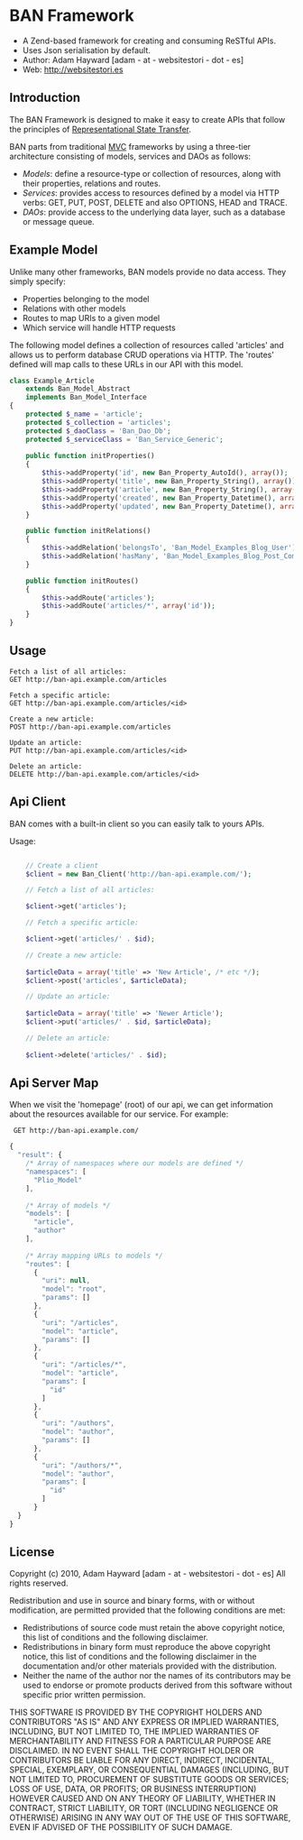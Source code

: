 BAN Framework
=============

* A Zend-based framework for creating and consuming ReSTful APIs.
* Uses Json serialisation by default.
* Author: Adam Hayward [adam - at - websitestori - dot - es]
* Web: http://websitestori.es

Introduction
------------

The BAN Framework is designed to make it easy to create APIs that follow the
principles of [Representational State Transfer](http://en.wikipedia.org/wiki/Representational_State_Transfer).

BAN parts from traditional [MVC](http://en.wikipedia.org/wiki/Architectural_pattern_%28computer_science%29)
frameworks by using a three-tier architecture consisting of models, services and DAOs as follows:

* *Models*: define a resource-type or collection of resources, along with their properties, relations and routes.
* *Services*: provides access to resources defined by a model via HTTP verbs: GET, PUT, POST, DELETE and also OPTIONS, HEAD and TRACE.
* *DAOs*: provide access to the underlying data layer, such as a database or message queue.

Example Model
-------------

Unlike many other frameworks, BAN models provide no data access. They simply 
specify:

* Properties belonging to the model
* Relations with other models
* Routes to map URIs to a given model
* Which service will handle HTTP requests

The following model defines a collection of resources called 'articles' and 
allows us to perform database CRUD operations via HTTP. The 'routes' defined 
will map calls to these URLs in our API with this model.

```php
class Example_Article
    extends Ban_Model_Abstract
    implements Ban_Model_Interface
{
    protected $_name = 'article';
    protected $_collection = 'articles';
    protected $_daoClass = 'Ban_Dao_Db';
    protected $_serviceClass = 'Ban_Service_Generic';
    
    public function initProperties()
    {
        $this->addProperty('id', new Ban_Property_AutoId(), array());
        $this->addProperty('title', new Ban_Property_String(), array());
        $this->addProperty('article', new Ban_Property_String(), array());
        $this->addProperty('created', new Ban_Property_Datetime(), array());
        $this->addProperty('updated', new Ban_Property_Datetime(), array());
    }

    public function initRelations()
    {
        $this->addRelation('belongsTo', 'Ban_Model_Examples_Blog_User');
		$this->addRelation('hasMany', 'Ban_Model_Examples_Blog_Post_Comment');
    }

    public function initRoutes()
    {
        $this->addRoute('articles');
        $this->addRoute('articles/*', array('id'));
    }
}
```

Usage
-----

    Fetch a list of all articles:
    GET http://ban-api.example.com/articles

    Fetch a specific article:
    GET http://ban-api.example.com/articles/<id>

    Create a new article:
    POST http://ban-api.example.com/articles

    Update an article:
    PUT http://ban-api.example.com/articles/<id>

    Delete an article:
    DELETE http://ban-api.example.com/articles/<id>

Api Client
----------

BAN comes with a built-in client so you can easily talk to yours APIs.

Usage:

```php

    // Create a client
    $client = new Ban_Client('http://ban-api.example.com/');

    // Fetch a list of all articles:

    $client->get('articles');

    // Fetch a specific article:

    $client->get('articles/' . $id);

    // Create a new article:
    
    $articleData = array('title' => 'New Article', /* etc */);
    $client->post('articles', $articleData);

    // Update an article:
        
    $articleData = array('title' => 'Newer Article');
    $client->put('articles/' . $id, $articleData);

    // Delete an article:
        
    $client->delete('articles/' . $id);

```

Api Server Map
--------------

When we visit the 'homepage' (root) of our api, we can get information about
the resources available for our service. For example:

     GET http://ban-api.example.com/

```js
{
  "result": {
    /* Array of namespaces where our models are defined */
    "namespaces": [
      "Plio_Model"
    ],
    
    /* Array of models */
    "models": [
      "article",
      "author"
    ],
    
    /* Array mapping URLs to models */
    "routes": [
      {
        "uri": null,
        "model": "root",
        "params": []
      },
      {
        "uri": "/articles",
        "model": "article",
        "params": []
      },
      {
        "uri": "/articles/*",
        "model": "article",
        "params": [
          "id"
        ]
      },
      {
        "uri": "/authors",
        "model": "author",
        "params": []
      },
      {
        "uri": "/authors/*",
        "model": "author",
        "params": [
          "id"
        ]
      }
  }
}
```

License
-------

Copyright (c) 2010, Adam Hayward [adam - at - websitestori - dot - es]
All rights reserved.

Redistribution and use in source and binary forms, with or 
without modification, are permitted provided that the following 
conditions are met:

* Redistributions of source code must retain the above copyright 
  notice, this list of conditions and the following disclaimer.
* Redistributions in binary form must reproduce the above copyright 
  notice, this list of conditions and the following disclaimer in the 
  documentation and/or other materials provided with the distribution.
* Neither the name of the author nor the names of its contributors 
  may be used to endorse or promote products derived from this 
  software without specific prior written permission.

THIS SOFTWARE IS PROVIDED BY THE COPYRIGHT HOLDERS AND CONTRIBUTORS "AS 
IS" AND ANY EXPRESS OR IMPLIED WARRANTIES, INCLUDING, BUT NOT LIMITED 
TO, THE IMPLIED WARRANTIES OF MERCHANTABILITY AND FITNESS FOR A 
PARTICULAR PURPOSE ARE DISCLAIMED. IN NO EVENT SHALL THE COPYRIGHT 
HOLDER OR CONTRIBUTORS BE LIABLE FOR ANY DIRECT, INDIRECT, INCIDENTAL, 
SPECIAL, EXEMPLARY, OR CONSEQUENTIAL DAMAGES (INCLUDING, BUT NOT 
LIMITED TO, PROCUREMENT OF SUBSTITUTE GOODS OR SERVICES; LOSS OF USE, 
DATA, OR PROFITS; OR BUSINESS INTERRUPTION) HOWEVER CAUSED AND ON ANY 
THEORY OF LIABILITY, WHETHER IN CONTRACT, STRICT LIABILITY, OR TORT 
(INCLUDING NEGLIGENCE OR OTHERWISE) ARISING IN ANY WAY OUT OF THE USE 
OF THIS SOFTWARE, EVEN IF ADVISED OF THE POSSIBILITY OF SUCH DAMAGE.
